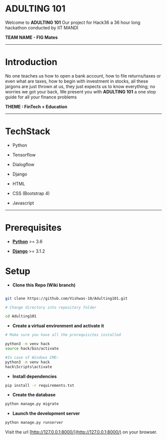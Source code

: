 
  

# ADULTING 101

  

Welcome to **ADULTING 101** Our project for Hack36 a 36 hour long hackathon conducted by IIT MANDI 

 **TEAM NAME -  FIG Mates**
 

  ---
# Introduction
No one teaches us how to open a bank account, how to file returns/taxes or even what are taxes, how to begin with investment in stocks, all these jargons are just thrown at us, they just expects us to know everything; no worries we got your back, We present you with **ADULTING 101** a one stop guide for all your finance problems

**THEME : FinTech + Education**
  

---
# TechStack

- Python

- Tensorflow

- Dialogflow

- Django

- HTML

- CSS (Bootstrap 4)

- Javascript


---

  

# Prerequisites

- [**Python**](https://www.python.org) >= 3.6

- [**Django**](https://www.djangoproject.com/download/) >= 3.1.2

  

# Setup

  

-  **Clone this Repo (Wiki branch)**

``` bash

git clone https://github.com/Vishwas-10/Adulting101.git

# Change directory into repository folder

cd Adulting101

```

  

-  **Create a virtual environment and activate it**

``` bash
# Make sure you have all the prerequisites installed

python3 -m venv hack
source hack/bin/activate

#In case of Windows CMD:
python3 -m venv hack
hack\Scripts\activate

```

  

-  **Install dependencies**

``` bash
pip install -r requirements.txt
```

  -  **Create the database**
  
``` bash
python manage.py migrate
```

  -  **Launch the development server**
  
``` bash
python manage.py runserver
```
Visit the url  [http://127.0.0.1:8000/](http://127.0.0.1:8000/)  on your browser.


